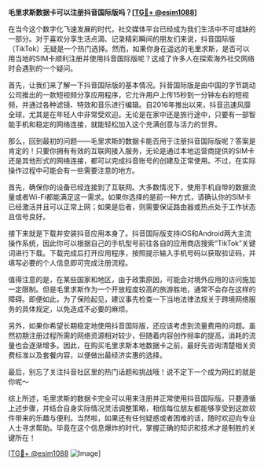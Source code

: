 **毛里求斯数据卡可以注册抖音国际版吗？[[TG💪+ @esim1088](https://t.me/s/esim1088)]**

在当今这个数字化飞速发展的时代，社交媒体平台已经成为我们生活中不可或缺的一部分。对于喜欢分享生活点滴、记录精彩瞬间的朋友们来说，抖音国际版（TikTok）无疑是一个热门选择。然而，如果你身在遥远的毛里求斯，是否可以用当地的SIM卡顺利注册并使用抖音国际版呢？这成了许多人在探索海外社交网络时会遇到的一个疑问。

首先，让我们来了解一下抖音国际版的基本情况。抖音国际版是由中国的字节跳动公司推出的一款短视频分享应用程序，它允许用户上传15秒到一分钟左右的短视频，并通过各种滤镜、特效和音乐进行编辑。自2016年推出以来，抖音迅速风靡全球，尤其是在年轻人中非常受欢迎。无论是在家中还是旅行途中，只要有一部智能手机和稳定的网络连接，就能轻松加入这个充满创意与活力的世界。

那么，回到最初的问题——毛里求斯的数据卡能否用于注册抖音国际版呢？答案是肯定的！只要你拥有有效的互联网接入服务，无论是通过本地运营商提供的SIM卡还是其他形式的网络连接，都可以完成抖音账号的创建及正常使用。不过，在实际操作过程中可能会有一些需要注意的地方。

首先，确保你的设备已经连接到了互联网。大多数情况下，使用手机自带的数据流量或者Wi-Fi都能满足这一需求。如果你选择的是前一种方式，请确认你的SIM卡已经激活并且可以正常上网；如果是后者，则需要保证路由器或热点处于工作状态且信号良好。

接下来就是下载并安装抖音应用本身了。抖音国际版支持iOS和Android两大主流操作系统，因此你可以根据自己的手机型号前往各自的应用商店搜索“TikTok”关键词进行下载。下载完成后打开应用程序，按照提示输入手机号码以获取验证码，并填写必要的个人信息即可完成注册流程。

值得注意的是，在某些国家和地区，由于政策原因，可能会对境外应用的访问施加一定限制。但是毛里求斯作为一个开放程度较高的旅游胜地，通常不会存在这样的障碍。即便如此，为了保险起见，建议事先检查一下当地法律法规关于跨境网络服务的具体规定，以免造成不必要的麻烦。

另外，如果你希望长期稳定地使用抖音国际版，还应该考虑到流量费用的问题。虽然初期注册过程所需的网络资源相对较少，但随着内容创作频率的提高，消耗的流量也会逐渐增多。因此，在购买毛里求斯本地数据卡之前，最好先咨询清楚相关资费标准以及套餐内容，以便做出最经济实惠的选择。

最后，别忘了关注抖音社区里的热门话题和挑战哦！说不定下一个成为网红的就是你呢～

综上所述，毛里求斯的数据卡完全可以用来注册并正常使用抖音国际版。只要遵循上述步骤，并结合自身实际情况灵活调整策略，相信每位朋友都能够享受到这款软件带来的乐趣与便利。当然啦，如果还有任何疑惑或者困难的话，随时欢迎向专业人士寻求帮助。毕竟在这个信息爆炸的时代，掌握正确的知识和技术才是制胜的关键所在！

[[TG💪+ @esim1088](https://t.me/s/esim1088) ![Image](https://i.postimg.cc/4NQfJmqS/Snipaste-2025-05-13-00-14-12.png)]